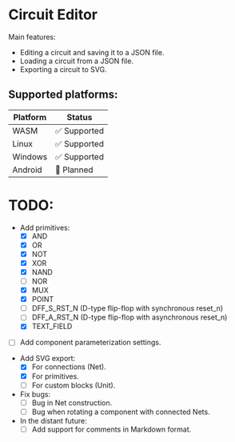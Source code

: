 # Circuit Editor

Main features:
* Editing a circuit and saving it to a JSON file.
* Loading a circuit from a JSON file.
* Exporting a circuit to SVG.

## Supported platforms:
|Platform|Status|
|-|-|
|WASM|✅ Supported|
|Linux|✅ Supported|
|Windows|✅ Supported|
|Android|🔄 Planned|

# TODO:
* Add primitives:
    - [x] AND
    - [x] OR
    - [x] NOT
    - [x] XOR
    - [x] NAND
    - [ ] NOR
    - [x] MUX
    - [x] POINT
    - [ ] DFF_S_RST_N (D-type flip-flop with synchronous reset_n)
    - [ ] DFF_A_RST_N (D-type flip-flop with asynchronous reset_n)
    - [x] TEXT_FIELD
* [ ] Add component parameterization settings.
* Add SVG export:
    - [x] For connections (Net).
    - [x] For primitives.
    - [ ] For custom blocks (Unit).
* Fix bugs:
    - [ ] Bug in Net construction.
    - [ ] Bug when rotating a component with connected Nets.
* In the distant future:
    - [ ] Add support for comments in Markdown format.
